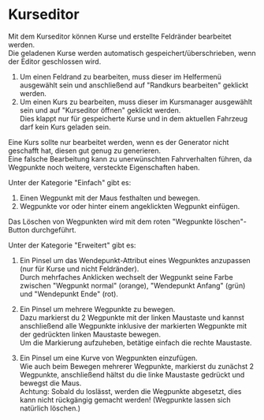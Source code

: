 # Kurseditor

  
Mit dem Kurseditor können Kurse und erstellte Feldränder bearbeitet werden.  
Die geladenen Kurse werden automatisch gespeichert/überschrieben, wenn der Editor geschlossen wird.  
  
1) Um einen Feldrand zu bearbeiten, muss dieser im Helfermenü ausgewählt sein und anschließend auf "Randkurs bearbeiten" geklickt werden.  
2) Um einen Kurs zu bearbeiten, muss dieser im Kursmanager ausgewählt sein und auf "Kurseditor öffnen" geklickt werden.  
   Dies klappt nur für gespeicherte Kurse und in dem aktuellen Fahrzeug darf kein Kurs geladen sein.   
  
Eine Kurs sollte nur bearbeitet werden, wenn es der Generator nicht geschafft hat, diesen gut genug zu generieren.  
Eine falsche Bearbeitung kann zu unerwünschten Fahrverhalten führen, da Wegpunkte noch weitere, versteckte Eigenschaften haben.  


  
Unter der Kategorie "Einfach" gibt es:  
1) Einen Wegpunkt mit der Maus festhalten und bewegen.  
2) Wegpunkte vor oder hinter einem angeklickten Wegpunkt einfügen.  
  
Das Löschen von Wegpunkten wird mit dem roten "Wegpunkte löschen"-Button durchgeführt.  


  
Unter der Kategorie "Erweitert" gibt es:  
1) Ein Pinsel um das Wendepunkt-Attribut eines Wegpunktes anzupassen (nur für Kurse und nicht Feldränder).  
Durch mehrfaches Anklicken wechselt der Wegpunkt seine Farbe zwischen "Wegpunkt normal" (orange), "Wendepunkt Anfang" (grün) und "Wendepunkt Ende" (rot).  
  
2) Ein Pinsel um mehrere Wegpunkte zu bewegen.  
Dazu markierst du 2 Wegpunkte mit der linken Maustaste und kannst anschließend alle Wegpunkte inklusive der markierten Wegpunkte mit der gedrückten linken Maustaste bewegen.  
Um die Markierung aufzuheben, betätige einfach die rechte Maustaste.  
  
3) Ein Pinsel um eine Kurve von Wegpunkten einzufügen.  
Wie auch beim Bewegen mehrerer Wegpunkte, markierst du zunächst 2 Wegpunkte, anschließend hältst du die linke Maustaste gedrückt und bewegst die Maus.  
Achtung: Sobald du loslässt, werden die Wegpunkte abgesetzt, dies kann nicht rückgängig gemacht werden! (Wegpunkte lassen sich natürlich löschen.)  


